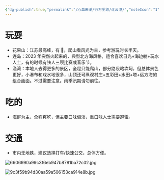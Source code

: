 ```yaml
---
{"dg-publish":true,"permalink":"/心血来潮/行万里路/连云港/","noteIcon":"1","created":"2023-08-31T10:59:43.060+08:00","updated":"2023-09-08T20:48:50.562+08:00"}
---
```



# 玩耍

- 花果山：江苏最高峰，有 🐒，爬山看风光为主，参考游玩时长半天。
- 连岛：2023 年突然火起来的，典型北方海风格，适合喜欢日光+海边躺+玩水人士，有的时候有铁人三项比赛或音乐节。
- 渔湾：本地人去得更多的景区，全程只能爬山，部分路段略坎坷，但总体景色更好，小瀑布和戏水地很多，山顶还可纵观村庄+五彩田+水田+塔+远方海的组合画面。不过需要注意，雨季汛期请勿前往。

# 吃的

- 海鲜为主，全程爽吃，但主要口味偏淡，重口味人士需要避雷。

# 交通

- 市内无地铁，建议选择打车/快速公交，总体方便。

![6606990a99c3f6eb947b8781ba72c02.jpg](https://s2.loli.net/2023/08/31/rldnyGcoYPg2K4i.jpg)

![9c3f59b94d30aa59a506153ca914e8b.jpg](https://s2.loli.net/2023/08/31/Lpi3nc7BzKC1EQd.jpg)
